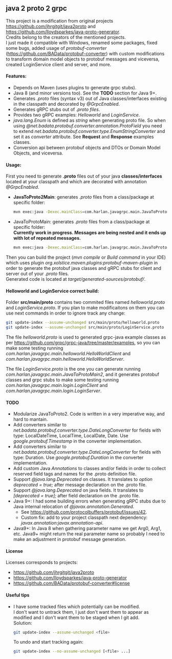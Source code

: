 ## java 2 proto 2 grpc

This project is a modification from original projects https://github.com/jhrgitgit/java2proto and https://github.com/lloydsparkes/java-proto-generator.  
Credits belong to the creators of the mentioned projects.  
I just made it compatible with Windows, renamed some packages, fixed some bugs, added usage of *protobuf-converter* 
(https://github.com/BAData/protobuf-converter) with custom modifications to transform domain model objects to protobuf messages and viceversa, 
created LoginService client and server, and more.


#### Features:

- Depends on Maven (uses plugins to generate grpc stubs).
- Java 8 (and minor versions too). See the **TODO** section for Java 9+.
- Generates *.proto* files (syntax v3) out of Java classes/interfaces existing in the classpath and decorated by *@GrpcEnabled*.
- Generates gRPC stubs out of *.proto files*.
- Provides two gRPC examples: *Helloworld* and *LoginService*.
- *java.lang.Enum* is defined as *string* when generating proto file. So when using *@net.badata.protobuf.converter.annotation.ProtoField* 
you need to extend *net.badata.protobuf.converter.type.EnumStringConverter* and set it as *converter* attribute. See **Request** and **Response** examples classes.
- Conversion api between protobuf objects and DTOs or Domain Model Objects, and viceversa.


#### Usage:

First you need to generate **.proto** files out of your java **classes/interfaces** located at your classpath 
and which are decorated with annotation *@GrpcEnabled*.
- **JavaToProto2Main**: generates *.proto* files from a class/package at specific folder:  
	```sh
	mvn exec:java -Dexec.mainClass=com.harlan.javagrpc.main.JavaToProto2Main -Dexec.args="com.harlan.javagrpc.service.contract src/main/proto"
	```
- JavaToProtoMain: generates *.proto* files from a class/package at specific folder:  
	**Currently work in progress. Messages are being nested and it ends up with lot of repeated messages.**
	```sh
	mvn exec:java -Dexec.mainClass=com.harlan.javagrpc.main.JavaToProtoMain -Dexec.args="com.harlan.javagrpc.service.contract src/main/proto"
	```

Then you can build the project (*mvn compile* or *Build command* in your IDE) which uses plugin *org.xolstice.maven.plugins:protobuf-maven-plugin* 
in order to generate the protobuf java classes and gRPC stubs for client and server out of your *.proto* files.    
Generated code is located at *target/generated-sources/protobuf/*.


#### Helloworld and LoginService correct build:

Folder **src/main/proto** contains two commited files named *helloworld.proto* and *LoginService.proto*. If you plan to make modificaitons on them you 
can use next commands in order to ignore track any change:
```sh
git update-index --assume-unchanged src/main/proto/helloworld.proto
git update-index --assume-unchanged src/main/proto/LoginService.proto
```

The file *helloworld.proto* is used to generated grpc-java example classes as per https://github.com/grpc/grpc-java/tree/master/examples, 
so you can make some testing running *com.harlan.javagrpc.main.helloworld.HelloWorldClient* and *com.harlan.javagrpc.main.helloworld.HelloWorldServer*.

The file *LoginService.proto* is the one you can generate running *com.harlan.javagrpc.main.JavaToProtoMain2*, and it generates protobuf classes 
and grpc stubs to make some testing running *com.harlan.javagrpc.main.login.LoginClient* and *com.harlan.javagrpc.main.login.LoginServer*.


#### TODO
- Modularize JavaToProto2. Code is written in a very imperative way, and hard to mantain.
- Add converters similar to *net.badata.protobuf.converter.type.DateLongConverter* for fields with type: LocalDateTime, LocalTime, LocalDate, Date. 
Use *google.protobuf.Timestamp* in the converter implementation.
- Add converters similar to *net.badata.protobuf.converter.type.DateLongConverter* for fields with type: Duration. 
Use *google.protobuf.Duration* in the converter implementation.
- Add custom Java *Annotations* to classes and/or fields in order to collect reserved field tags and names for the .proto definition file.
- Support *@java.lang.Deprecated* on classes. It translates to *option deprecated = true;* after message declaration on the .proto file.
- Support *@java.lang.Deprecated* on java fields. It translates to *[deprecated = true];* after field declaration on the .proto file.
- Java 9+: I had some building errors when generating gRPC stubs due to Java internal relocation of *@javax.annotation.Generated*.
	- See https://github.com/protocolbuffers/protobuf/issues/42.
	- Custom fix: add to your project classpath next dependency: *javax.annotation:javax.annotation-api*.
- Java9+: In Java 8 when gathering parameter name we get Arg0, Arg1, etc. Java9+ might return the real parameter name so probably I need to 
make an adjustment in protobuf message generation. 


#### License
Licenses corresponds to projects:
- https://github.com/jhrgitgit/java2proto
- https://github.com/lloydsparkes/java-proto-generator
- https://github.com/BAData/protobuf-converter#license


#### Useful tips
- I have some tracked files which potentially can be modified.  
I don't want to untrack them, I just don't want them to appear as modified and I don't want them to be staged when I git add.  
Solution:
	```sh
	git update-index --assume-unchanged <file>
	```
	To undo and start tracking again:
	```sh
	git update-index --no-assume-unchanged [<file> ...]
	```
